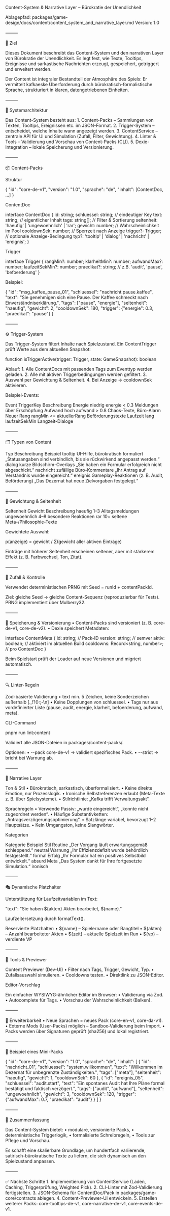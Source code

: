 Content-System & Narrative Layer – Bürokratie der Unendlichkeit

Ablagepfad: packages/game-design/docs/content/content_system_and_narrative_layer.md
Version: 1.0

⸻

🎯 Ziel

Dieses Dokument beschreibt das Content-System und den narrativen Layer von Bürokratie der Unendlichkeit.
Es legt fest, wie Texte, Tooltips, Ereignisse und sarkastische Nachrichten erzeugt, gespeichert, getriggert und erweitert werden.

Der Content ist integraler Bestandteil der Atmosphäre des Spiels: Er vermittelt kafkaeske Überforderung durch bürokratisch-formalistische Sprache, strukturiert in klaren, datengetriebenen Einheiten.

⸻

🧩 Systemarchitektur

Das Content-System besteht aus:
	1.	Content-Packs – Sammlungen von Texten, Tooltips, Ereignissen etc. im JSON-Format.
	2.	Trigger-System – entscheidet, welche Inhalte wann angezeigt werden.
	3.	ContentService – zentrale API für UI und Simulation (Zufall, Filter, Gewichtung).
	4.	Linter & Tools – Validierung und Vorschau von Content-Packs (CLI).
	5.	Dexie-Integration – lokale Speicherung und Versionierung.

⸻

📦 Content-Packs

Struktur

{
  "id": "core-de-v1",
  "version": "1.0",
  "sprache": "de",
  "inhalt": [ContentDoc, ...]
}

ContentDoc

interface ContentDoc {
  id: string;
  schluessel: string;         // eindeutiger Key
  text: string;               // eigentlicher Inhalt
  tags: string[];             // Filter & Sortierung
  seltenheit: 'haeufig' | 'ungewoehnlich' | 'rar';
  gewicht: number;            // Wahrscheinlichkeit im Pool
  cooldownSek: number;        // Sperrzeit nach Anzeige
  trigger?: Trigger;          // optionale Anzeige-Bedingung
  typ?: 'tooltip' | 'dialog' | 'nachricht' | 'ereignis';
}

Trigger

interface Trigger {
  rangMin?: number;
  klarheitMin?: number;
  aufwandMax?: number;
  laufzeitSekMin?: number;
  praedikat?: string; // z.B. 'audit', 'pause', 'befoerderung'
}

Beispiel:

{
  "id": "msg_kaffee_pause_01",
  "schluessel": "nachricht.pause.kaffee",
  "text": "Sie genehmigen sich eine Pause. Der Kaffee schmeckt nach Einverständniserklärung.",
  "tags": ["pause", "energie"],
  "seltenheit": "haeufig",
  "gewicht": 2,
  "cooldownSek": 180,
  "trigger": {"energie": 0.3, "praedikat": "pause"}
}


⸻

⚙️ Trigger-System

Das Trigger-System filtert Inhalte nach Spielzustand.
Ein ContentTrigger prüft Werte aus dem aktuellen Snapshot:

function isTriggerActive(trigger: Trigger, state: GameSnapshot): boolean

Ablauf:
	1.	Alle ContentDocs mit passenden Tags zum Eventtyp werden geladen.
	2.	Alle mit aktiven Triggerbedingungen werden gefiltert.
	3.	Auswahl per Gewichtung & Seltenheit.
	4.	Bei Anzeige → cooldownSek aktivieren.

Beispiel-Events:

Event	TriggerKey	Beschreibung
Energie niedrig	energie < 0.3	Meldungen über Erschöpfung
Aufwand hoch	aufwand > 0.8	Chaos-Texte, Büro-Alarm
Neuer Rang	rangMin <= aktuellerRang	Beförderungstexte
Laufzeit lang	laufzeitSekMin	Langzeit-Dialoge


⸻

🗂️ Typen von Content

Typ	Beschreibung	Beispiel
tooltip	UI-Hilfe, bürokratisch formuliert	„Statusangaben sind verbindlich, bis sie rückwirkend angepasst werden.“
dialog	kurze Bildschirm-Overlays	„Sie haben ein Formular erfolgreich nicht abgeschickt.“
nachricht	zufällige Büro-Kommentare	„Ihr Antrag auf Verständnis wurde eingereicht.“
ereignis	Gameplay-Reaktionen (z. B. Audit, Beförderung)	„Das Dezernat hat neue Zielvorgaben festgelegt.“


⸻

🧠 Gewichtung & Seltenheit

Seltenheit	Gewicht	Beschreibung
haeufig	1–3	Alltagsmeldungen
ungewoehnlich	4–8	besondere Reaktionen
rar	10+	seltene Meta-/Philosophie-Texte

Gewichtete Auswahl:

p(anzeige) = gewicht / Σ(gewicht aller aktiven Einträge)

Einträge mit höherer Seltenheit erscheinen seltener, aber mit stärkerem Effekt (z. B. Farbwechsel, Ton, Zitat).

⸻

🧮 Zufall & Kontrolle

Verwendet deterministischen PRNG mit Seed = runId + contentPackId.

Ziel: gleiche Seed → gleiche Content-Sequenz (reproduzierbar für Tests).
PRNG implementiert über Mulberry32.

⸻

💾 Speicherung & Versionierung
	•	Content-Packs sind versioniert (z. B. core-de-v1, core-de-v2).
	•	Dexie speichert Metadaten:

interface ContentMeta {
  id: string;          // Pack-ID
  version: string;     // semver
  aktiv: boolean;      // aktiviert im aktuellen Build
  cooldowns: Record<string, number>; // pro ContentDoc
}

Beim Spielstart prüft der Loader auf neue Versionen und migriert automatisch.

⸻

🔍 Linter-Regeln

Zod-basierte Validierung
	•	text min. 5 Zeichen, keine Sonderzeichen außerhalb [.,!?():;-\n]
	•	Keine Dopplungen von schluessel.
	•	Tags nur aus vordefinierter Liste (pause, audit, energie, klarheit, befoerderung, aufwand, meta).

CLI-Command

pnpm run lint:content

Validiert alle JSON-Dateien in packages/content-packs/.

Optionen:
	•	--pack core-de-v1 → validiert spezifisches Pack.
	•	--strict → bricht bei Warnung ab.

⸻

🧩 Narrative Layer

Ton & Stil
	•	Bürokratisch, sarkastisch, überformalisiert.
	•	Keine direkte Emotion, nur Prozesslogik.
	•	Ironische Selbstreferenzen erlaubt (Meta-Texte z. B. über Spielsysteme).
	•	Stilrichtlinie: „Kafka trifft Verwaltungsakt“.

Sprachregeln
	•	Verwende Passiv: „wurde eingereicht“, „konnte nicht zugeordnet werden“.
	•	Häufige Substantivketten: „Antragsverzögerungsoptimierung“.
	•	Satzlänge variabel, bevorzugt 1–2 Hauptsätze.
	•	Kein Umgangston, keine Slangwörter.

Kategorien

Kategorie	Beispiel	Stil
Routine	„Der Vorgang läuft erwartungsgemäß schleppend.“	neutral
Warnung	„Ihr Effizienzdefizit wurde behördlich festgestellt.“	formal
Erfolg	„Ihr Formular hat ein positives Selbstbild entwickelt.“	absurd
Meta	„Das System dankt für Ihre fortgesetzte Simulation.“	ironisch


⸻

🎭 Dynamische Platzhalter

Unterstützung für Laufzeitvariablen im Text:

"text": "Sie haben ${akten} Akten bearbeitet, ${name}."

Laufzeitersetzung durch formatText().

Reservierte Platzhalter:
	•	${name} – Spielername oder Rangtitel
	•	${akten} – Anzahl bearbeiteter Akten
	•	${zeit} – aktuelle Spielzeit im Run
	•	${vp} – verdiente VP

⸻

🧰 Tools & Previewer

Content Previewer (Dev-UI)
	•	Filter nach Tags, Trigger, Gewicht, Typ.
	•	Zufallsauswahl simulieren.
	•	Cooldowns testen.
	•	Direktlink zu JSON-Editor.

Editor-Vorschlag

Ein einfacher WYSIWYG-ähnlicher Editor im Browser:
	•	Validierung via Zod.
	•	Autocomplete für Tags.
	•	Vorschau der Wahrscheinlichkeit (Balken).

⸻

🧾 Erweiterbarkeit
	•	Neue Sprachen = neues Pack (core-en-v1, core-da-v1).
	•	Externe Mods (User-Packs) möglich – Sandbox-Validierung beim Import.
	•	Packs werden über Signaturen geprüft (sha256) und lokal registriert.

⸻

🧮 Beispiel eines Mini-Packs

{
  "id": "core-de-v1",
  "version": "1.0",
  "sprache": "de",
  "inhalt": [
    {
      "id": "nachricht_01",
      "schluessel": "system.willkommen",
      "text": "Willkommen im Dezernat für unbegrenzte Zuständigkeiten.",
      "tags": ["meta"],
      "seltenheit": "haeufig",
      "gewicht": 1,
      "cooldownSek": 60
    },
    {
      "id": "ereignis_05",
      "schluessel": "audit.start",
      "text": "Ein spontanes Audit hat Ihre Pläne formal bestätigt und faktisch verzögert.",
      "tags": ["audit", "aufwand"],
      "seltenheit": "ungewoehnlich",
      "gewicht": 3,
      "cooldownSek": 120,
      "trigger": {"aufwandMax": 0.7, "praedikat": "audit"}
    }
  ]
}


⸻

🧾 Zusammenfassung

Das Content-System bietet:
	•	modulare, versionierte Packs,
	•	deterministische Triggerlogik,
	•	formalisierte Schreibregeln,
	•	Tools zur Pflege und Vorschau.

Es schafft eine skalierbare Grundlage, um hundertfach variierende, satirisch-bürokratische Texte zu liefern, die sich dynamisch an den Spielzustand anpassen.

⸻

✅ Nächste Schritte
	1.	Implementierung von ContentService (Laden, Caching, Triggerprüfung, Weighted Pick).
	2.	CLI-Linter mit Zod-Validierung fertigstellen.
	3.	JSON-Schema für ContentDoc/Pack in packages/game-core/contracts ablegen.
	4.	Content-Previewer-UI entwickeln.
	5.	Erstellen weiterer Packs: core-tooltips-de-v1, core-narrative-de-v1, core-events-de-v1.
